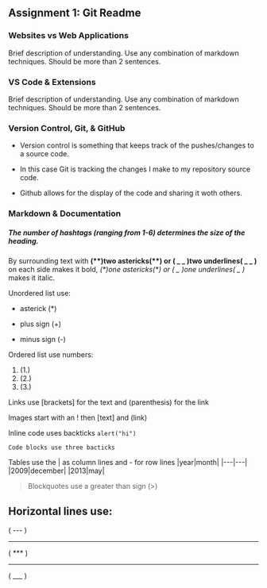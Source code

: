 ## Assignment 1: Git Readme

### Websites vs Web Applications

Brief description of understanding. Use any combination of markdown techniques. Should be more than 2 sentences.

### VS Code & Extensions

Brief description of understanding. Use any combination of markdown techniques. Should be more than 2 sentences.

### Version Control, Git, & GitHub

- Version control is something that keeps track of the pushes/changes to a source code.

* In this case Git is tracking the changes I make to my repository source code.

- Github allows for the display of the code and sharing it woth others.

### Markdown & Documentation

##### The number of hashtags (ranging from 1-6) determines the size of the heading.

By surrounding text with **(\*\*)two astericks(\*\*) or ( \_ \_ )two underlines( \_ \_ )** on each side makes it bold, _(\*)one astericks(\*) or ( \_ )one underlines( \_ )_ makes it italic.

Unordered list use:

- asterick (\*)

* plus sign (+)

- minus sign (-)

Ordered list use numbers:

1. (1.)
2. (2.)
3. (3.)

Links use [brackets] for the text and (parenthesis) for the link

Images start with an ! then [text] and (link)

Inline code uses backticks `alert("hi")`

```
Code blocks use three bacticks
```

Tables use the | as column lines and - for row lines
|year|month|
|---|---|
|2009|december|
|2013|may|

> Blockquotes use a greater than sign (>)

## Horizontal lines use:

( --- )

---

( \*\*\* )

---

( \_\_\_ )
